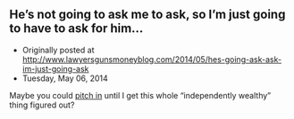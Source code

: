 ## He’s not going to ask me to ask, so I’m just going to have to ask for him…

 * Originally posted at http://www.lawyersgunsmoneyblog.com/2014/05/hes-going-ask-ask-im-just-going-ask
 * Tuesday, May 06, 2014

Maybe you could [pitch in](http://www.gofundme.com/8xuoyk) until I get this whole “independently wealthy” thing figured out?